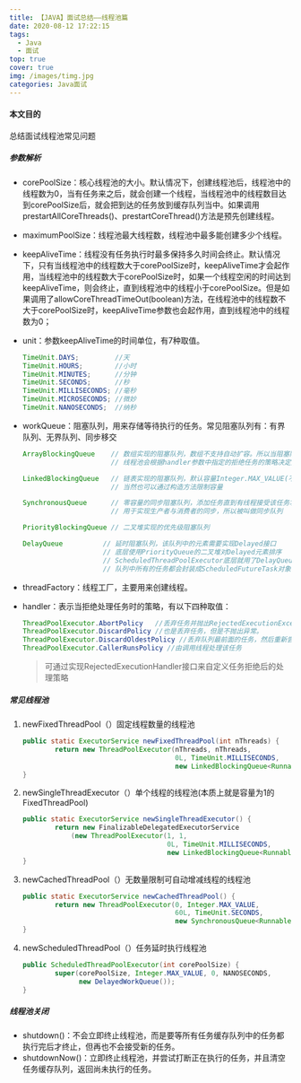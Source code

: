 ```yaml
---
title: 【JAVA】面试总结——线程池篇
date: 2020-08-12 17:22:15
tags:
  - Java
  - 面试
top: true
cover: true
img: /images/timg.jpg
categories: Java面试
---
```

#### 本文目的
总结面试线程池常见问题
##### 参数解析

   - corePoolSize：核心线程池的大小。默认情况下，创建线程池后，线程池中的线程数为0，当有任务来之后，就会创建一个线程，当线程池中的线程数目达到corePoolSize后，就会把到达的任务放到缓存队列当中。如果调用prestartAllCoreThreads()、prestartCoreThread()方法是预先创建线程。

   - maximumPoolSize：线程池最大线程数，线程池中最多能创建多少个线程。

   - keepAliveTime：线程没有任务执行时最多保持多久时间会终止。默认情况下，只有当线程池中的线程数大于corePoolSize时，keepAliveTime才会起作用，当线程池中的线程数大于corePoolSize时，如果一个线程空闲的时间达到keepAliveTime，则会终止，直到线程池中的线程小于corePoolSize。但是如果调用了allowCoreThreadTimeOut(boolean)方法，在线程池中的线程数不大于corePoolSize时，keepAliveTime参数也会起作用，直到线程池中的线程数为0；

   - unit：参数keepAliveTime的时间单位，有7种取值。

     ```java
     TimeUnit.DAYS;         //天
     TimeUnit.HOURS;        //小时
     TimeUnit.MINUTES;      //分钟
     TimeUnit.SECONDS;      //秒
     TimeUnit.MILLISECONDS; //毫秒
     TimeUnit.MICROSECONDS; //微妙
     TimeUnit.NANOSECONDS;  //纳秒
     ```

   - workQueue：阻塞队列，用来存储等待执行的任务。常见阻塞队列有：有界队列、无界队列、同步移交

     ```java
     ArrayBlockingQueue    // 数组实现的阻塞队列，数组不支持自动扩容。所以当阻塞队列已满
                           // 线程池会根据handler参数中指定的拒绝任务的策略决定如何处理后面加入的任务
     
     LinkedBlockingQueue   // 链表实现的阻塞队列，默认容量Integer.MAX_VALUE(不限容)，
                           // 当然也可以通过构造方法限制容量
     
     SynchronousQueue      // 零容量的同步阻塞队列，添加任务直到有线程接受该任务才返回
                           // 用于实现生产者与消费者的同步，所以被叫做同步队列
     
     PriorityBlockingQueue // 二叉堆实现的优先级阻塞队列
     
     DelayQueue          // 延时阻塞队列，该队列中的元素需要实现Delayed接口
                         // 底层使用PriorityQueue的二叉堆对Delayed元素排序
                         // ScheduledThreadPoolExecutor底层就用了DelayQueue的变体"DelayWorkQueue"
                         // 队列中所有的任务都会封装成ScheduledFutureTask对象(该类已实现Delayed接口)
     ```

   - threadFactory：线程工厂，主要用来创建线程。

   - handler：表示当拒绝处理任务时的策略，有以下四种取值：

     ```java
     ThreadPoolExecutor.AbortPolicy   //丢弃任务并抛出RejectedExecutionException异常。 
     ThreadPoolExecutor.DiscardPolicy //也是丢弃任务，但是不抛出异常。 
     ThreadPoolExecutor.DiscardOldestPolicy //丢弃队列最前面的任务，然后重新尝试执行任务（重复此过程）
     ThreadPoolExecutor.CallerRunsPolicy //由调用线程处理该任务 
     ```

     > 可通过实现RejectedExecutionHandler接口来自定义任务拒绝后的处理策略

##### 常见线程池

   1. newFixedThreadPool（）固定线程数量的线程池

      ```java
      public static ExecutorService newFixedThreadPool(int nThreads) {
              return new ThreadPoolExecutor(nThreads, nThreads,
                                            0L, TimeUnit.MILLISECONDS,
                                            new LinkedBlockingQueue<Runnable>());
      }
      ```

   2. newSingleThreadExecutor（）单个线程的线程池(本质上就是容量为1的FixedThreadPool)

      ```java
      public static ExecutorService newSingleThreadExecutor() {
              return new FinalizableDelegatedExecutorService
                  (new ThreadPoolExecutor(1, 1,
                                          0L, TimeUnit.MILLISECONDS,
                                          new LinkedBlockingQueue<Runnable>()));
      }
      ```

   3. newCachedThreadPool（）无数量限制可自动增减线程的线程池

      ```java
      public static ExecutorService newCachedThreadPool() {
              return new ThreadPoolExecutor(0, Integer.MAX_VALUE,
                                            60L, TimeUnit.SECONDS,
                                            new SynchronousQueue<Runnable>());
      }
      ```

   4. newScheduledThreadPool（）任务延时执行线程池

      ```java
      public ScheduledThreadPoolExecutor(int corePoolSize) {
              super(corePoolSize, Integer.MAX_VALUE, 0, NANOSECONDS,
                    new DelayedWorkQueue());
      }
      ```

##### 线程池关闭
   - shutdown()：不会立即终止线程池，而是要等所有任务缓存队列中的任务都执行完后才终止，但再也不会接受新的任务。
   - shutdownNow()：立即终止线程池，并尝试打断正在执行的任务，并且清空任务缓存队列，返回尚未执行的任务。